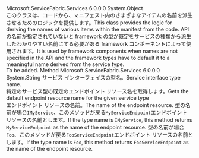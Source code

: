 <Type Name="ServiceNameFormat" FullName="Microsoft.ServiceFabric.Services.ServiceNameFormat">
  <TypeSignature Language="C#" Value="public static class ServiceNameFormat" />
  <TypeSignature Language="ILAsm" Value=".class public auto ansi abstract sealed beforefieldinit ServiceNameFormat extends System.Object" />
  <TypeSignature Language="DocId" Value="T:Microsoft.ServiceFabric.Services.ServiceNameFormat" />
  <TypeSignature Language="VB.NET" Value="Public Class ServiceNameFormat" />
  <TypeSignature Language="F#" Value="type ServiceNameFormat = class" />
  <AssemblyInfo>
    <AssemblyName>Microsoft.ServiceFabric.Services</AssemblyName>
    <AssemblyVersion>6.0.0.0</AssemblyVersion>
  </AssemblyInfo>
  <Base>
    <BaseTypeName>System.Object</BaseTypeName>
  </Base>
  <Interfaces />
  <Docs>
    <summary>
            <span data-ttu-id="ef8ee-101">このクラスは、コードから、マニフェスト内のさまざまなアイテムの名前を派生させるためのロジックを提供します。</span><span class="sxs-lookup"><span data-stu-id="ef8ee-101">This class provides the logic for deriving the names of various items within the manifest from the code.</span></span> <span data-ttu-id="ef8ee-102">API の名前が指定されていないと framework の型が既定をサービスの種類から派生したわかりやすい名前にする必要がある framework コンポーネントによって使用されます。</span><span class="sxs-lookup"><span data-stu-id="ef8ee-102">It is used by framework components when names are not specified in the API and the framework types have to default it to a meaningful name derived from the service type.</span></span>
            </summary>
    <remarks>To be added.</remarks>
  </Docs>
  <Members>
    <Member MemberName="GetEndpointName">
      <MemberSignature Language="C#" Value="public static string GetEndpointName (Type serviceInterfaceType);" />
      <MemberSignature Language="ILAsm" Value=".method public static hidebysig string GetEndpointName(class System.Type serviceInterfaceType) cil managed" />
      <MemberSignature Language="DocId" Value="M:Microsoft.ServiceFabric.Services.ServiceNameFormat.GetEndpointName(System.Type)" />
      <MemberSignature Language="VB.NET" Value="Public Shared Function GetEndpointName (serviceInterfaceType As Type) As String" />
      <MemberSignature Language="F#" Value="static member GetEndpointName : Type -&gt; string" Usage="Microsoft.ServiceFabric.Services.ServiceNameFormat.GetEndpointName serviceInterfaceType" />
      <MemberType>Method</MemberType>
      <AssemblyInfo>
        <AssemblyName>Microsoft.ServiceFabric.Services</AssemblyName>
        <AssemblyVersion>6.0.0.0</AssemblyVersion>
      </AssemblyInfo>
      <ReturnValue>
        <ReturnType>System.String</ReturnType>
      </ReturnValue>
      <Parameters>
        <Parameter Name="serviceInterfaceType" Type="System.Type" />
      </Parameters>
      <Docs>
        <param name="serviceInterfaceType"><span data-ttu-id="ef8ee-103">サービス インターフェイスの型名。</span><span class="sxs-lookup"><span data-stu-id="ef8ee-103">Service interface type name.</span></span></param>
        <summary>
            <span data-ttu-id="ef8ee-104">特定のサービス型の既定のエンドポイント リソース名を取得します。</span><span class="sxs-lookup"><span data-stu-id="ef8ee-104">Gets the default endpoint resource name for the given service type</span></span>
            </summary>
        <returns><span data-ttu-id="ef8ee-105">エンドポイント リソースの名前。</span><span class="sxs-lookup"><span data-stu-id="ef8ee-105">The name of the endpoint resource.</span></span></returns>
        <remarks>
          <list type="bullet">
            <item>
                    <span data-ttu-id="ef8ee-106">型の名前が場合<code>IMyService</code>、このメソッドが戻る<code>MyServiceEndpoint</code>エンドポイント リソースの名前とします。</span><span class="sxs-lookup"><span data-stu-id="ef8ee-106">If the type name is <code>IMyService</code>, this method returns <code>MyServiceEndpoint</code> as the name of the endpoint resource.</span></span>
                </item>
            <item>
                    <span data-ttu-id="ef8ee-107">型の名前が場合<code>Foo</code>、このメソッドが戻る<code>FooServiceEndpoint</code>エンドポイント リソースの名前とします。</span><span class="sxs-lookup"><span data-stu-id="ef8ee-107">If the type name is <code>Foo</code>, this method returns <code>FooServiceEndpoint</code> as the name of the endpoint resource.</span></span>
                </item>
          </list>
        </remarks>
      </Docs>
    </Member>
  </Members>
</Type>